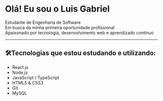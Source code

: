 #  Olá! Eu sou o Luis Gabriel

 Estudante de Engenharia de Software  
 Em busca da minha primeira oportunidade profissional  
 Apaixonado por tecnologia, desenvolvimento web e aprendizado contínuo  

---

## 🛠Tecnologias que estou estudando e utilizando:

- React.js  
- Node.js  
- JavaScript / TypeScript  
- HTML5 & CSS3  
- Git  
- MySQL  
